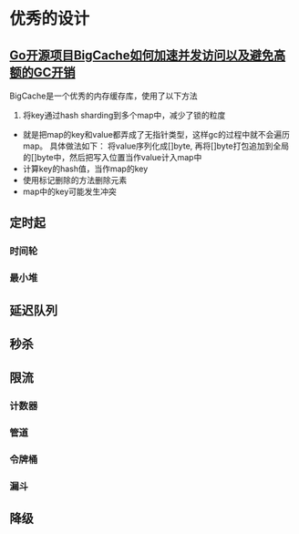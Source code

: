 # 优秀的设计


## [Go开源项目BigCache如何加速并发访问以及避免高额的GC开销](https://pengrl.com/p/35302/)

BigCache是一个优秀的内存缓存库，使用了以下方法

1. 将key通过hash sharding到多个map中，减少了锁的粒度
- 就是把map的key和value都弄成了无指针类型，这样gc的过程中就不会遍历map。
	具体做法如下： 将value序列化成[]byte, 再将[]byte打包追加到全局的[]byte中，然后把写入位置当作value计入map中
- 计算key的hash值，当作map的key
- 使用标记删除的方法删除元素
- map中的key可能发生冲突



## 定时起
### 时间轮
### 最小堆



## 延迟队列


## 秒杀

## 限流
### 计数器
### 管道
### 令牌桶
### 漏斗


## 降级



